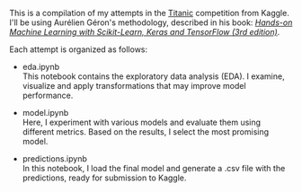 This is a compilation of my attempts in the [Titanic](https://www.kaggle.com/competitions/titanic) competition from Kaggle. I'll be using Aurélien Géron's methodology, described in his book: [_Hands-on Machine Learning with Scikit-Learn, Keras and TensorFlow (3rd edition)_](https://www.oreilly.com/library/view/hands-on-machine-learning/9781098125967/).

Each attempt is organized as follows:
* eda.ipynb\
This notebook contains the exploratory data analysis (EDA). I examine, visualize and apply transformations that may improve model performance.

* model.ipynb\
Here, I experiment with various models and evaluate them using different metrics. Based on the results, I select the most promising model. 

* predictions.ipynb\
In this notebook, I load the final model and generate a .csv file with the predictions, ready for submission to Kaggle.